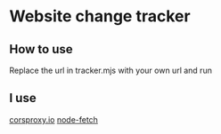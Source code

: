 # Website change tracker

## How to use
Replace the url in tracker.mjs with your own url and run

## I use
[corsproxy.io](https://corsproxy.io/) [node-fetch](https://www.npmjs.com/package/node-fetch)
